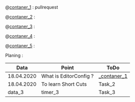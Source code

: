 

@[contaner_1](contaner_1/_contaner_1.md) :
pullrequest

@[contaner_2](contaner_2/_contaner_2.md) :

@[contaner_3](contaner_3/_contaner_3.md) :

@[contaner_4](contaner_4/_contaner_4.md) :

@[contaner_5](contaner_5/_contaner_5.md) :

Planing :

| Data | Point                                    | ToDo                              |
|------------|------------------------------------------|-----------------------------------|
| 18.04.2020 | What is EditorConfig ?| [_contaner_1](contaner_1/_contaner_1.md) |
| 18.04.2020       | To learn Short Cuts                                 | Task_2                            |
|data_3| timer_3 | Task_3 |